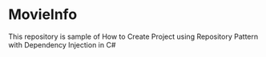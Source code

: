 # MovieInfo
This repository is sample of How to Create Project using Repository Pattern with Dependency Injection in C#
